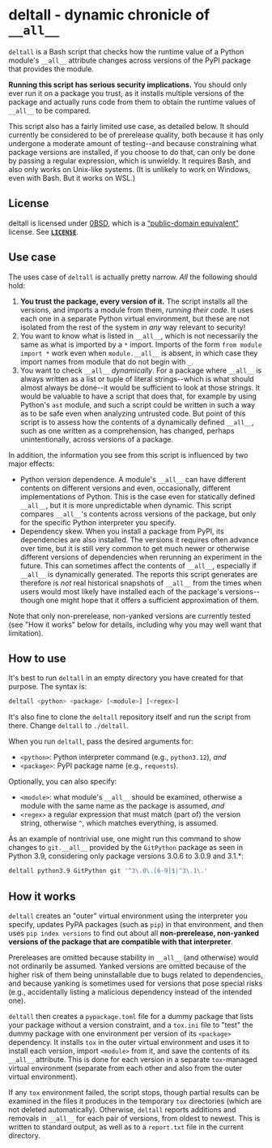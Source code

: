 <!-- SPDX-License-Identifier: 0BSD -->

# deltall - dynamic chronicle of `__all__`

`deltall` is a Bash script that checks how the runtime value of a Python
module's `__all__` attribute changes across versions of the PyPI package that
provides the module.

**Running this script has serious security implications.** You should only ever
run it on a package you trust, as it installs multiple versions of the package
and actually runs code from them to obtain the runtime values of `__all__` to
be compared.

This script also has a fairly limited use case, as detailed below. It should
currently be considered to be of prerelease quality, both because it has only
undergone a moderate amount of testing--and because constraining what package
versions are installed, if you choose to do that, can only be done by passing a
regular expression, which is unwieldy. It requires Bash, and also only works on
Unix-like systems. (It is unlikely to work on Windows, even with Bash. But it
works on WSL.)

## License

deltall is licensed under [0BSD](https://spdx.org/licenses/0BSD.html), which is
a [“public-domain
equivalent”](https://en.wikipedia.org/wiki/Public-domain-equivalent_license)
license. See [**`LICENSE`**](LICENSE).

## Use case

The uses case of `deltall` is actually pretty narrow. *All* the following
should hold:

1. **You trust the package, every version of it.** The script installs all the
   versions, and imports a module from them, *running their code*. It uses each
   one in a separate Python virtual environment, but these are not isolated
   from the rest of the system in *any* way relevant to security!
2. You want to know what is listed in `__all__`, which is not necessarily the
   same as what is imported by a `*` import. Imports of the form `from module
   import *` work even when `module.__all__` is absent, in which case they
   import names from module that do not begin with `_`.
3. You want to check `__all__` *dynamically*. For a package where `__all__` is
   always written as a list or tuple of literal strings--which is what should
   almost always be done--it would be sufficient to look at those strings. It
   would be valuable to have a script that does that, for example by using
   Python's `ast` module, and such a script could be written in such a way as
   to be safe even when analyzing untrusted code. But point of this script is
   to assess how the contents of a dynamically defined `__all__`, such as one
   written as a comprehension, has changed, perhaps unintentionally, across
   versions of a package.

In addition, the information you see from this script is influenced by two
major effects:

- Python version dependence. A module's `__all__` can have different contents
  on different versions and even, occasionally, different implementations of
  Python. This is the case even for statically defined `__all__`, but it is
  more unpredictable when dynamic. This script compares `__all__`'s contents
  across versions of the package, but only for the specific Python interpreter
  you specify.
- Dependency skew. When you install a package from PyPI, its dependencies are
  also installed. The versions it requires often advance over time, but it is
  still very common to get much newer or otherwise different versions of
  dependencies when rerunning an experiment in the future. This can sometimes
  affect the contents of `__all__`, especially if `__all__` is dynamically
  generated. The reports this script generates are therefore is *not* real
  historical snapshots of `__all__` from the times when users would most likely
  have installed each of the package's versions--though one might hope that it
  offers a sufficient approximation of them.

Note that only non-prerelease, non-yanked versions are currently tested (see
"How it works" below for details, including why you may well want that
limitation).

## How to use

It's best to run `deltall` in an empty directory you have created for that
purpose. The syntax is:

```sh
deltall <python> <package> [<module>] [<regex>]
```

It's also fine to clone the `deltall` repository itself and run the script from
there. Change `deltall` to `./deltall`.

When you run `deltall`, pass the desired arguments for:

- `<python>`: Python interpreter command (e.g., `python3.12`), *and*
- `<package>`: PyPI package name (e.g., `requests`).

Optionally, you can also specify:

- `<module>`: what module's `__all__` should be examined, otherwise a module
  with the same name as the package is assumed, *and*
- `<regex>` a regular expression that must match (part of) the version string,
  otherwise `^`, which matches everything, is assumed.

As an example of nontrivial use, one might run this command to show changes to
`git.__all__` provided by the `GitPython` package as seen in Python 3.9,
considering only package versions 3.0.6 to 3.0.9 and 3.1.\*:

```sh
deltall python3.9 GitPython git '^3\.0\.[6-9]$|^3\.1\.'
```

## How it works

`deltall` creates an "outer" virtual environment using the interpreter you
specify, updates PyPA packages (such as `pip`) in that environment, and then
uses `pip index versions` to find out about all **non-prerelease, non-yanked
versions of the package that are compatible with that interpreter**.

Prereleases are omitted because stability in `__all__` (and otherwise) would
not ordinarily be assumed. Yanked versions are omitted because of the higher
risk of them being uninstallable due to bugs related to dependencies, and
because yanking is sometimes used for versions that pose special risks (e.g.,
accidentally listing a malicious dependency instead of the intended one).

`deltall` then creates a `pypackage.toml` file for a dummy package that lists
your package without a version constraint, and a `tox.ini` file to "test" the
dummy package with one environment per version of its `<package>` dependency.
It installs `tox` in the outer virtual environment and uses it to install each
version, import `<module>` from it, and save the contents of its `__all__`
attribute. This is done for each version in a separate `tox`-managed virtual
environment (separate from each other and also from the outer virtual
environment).

If any `tox` environment failed, the script stops, though partial results can
be examined in the files it produces in the temporary `tox` directories (which
are not deleted automatically). Otherwise, `deltall` reports additions and
removals in `__all__` for each pair of versions, from oldest to newest. This is
written to standard output, as well as to a `report.txt` file in the current
directory.
